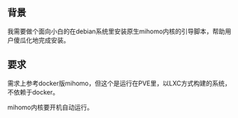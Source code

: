 
## 背景

我需要做个面向小白的在debian系统里安装原生mihomo内核的引导脚本，帮助用户傻瓜化地完成安装。


## 要求

需求上参考docker版mihomo，但这个是运行在PVE里，以LXC方式构建的系统，不依赖于docker。

mihomo内核要开机自动运行。